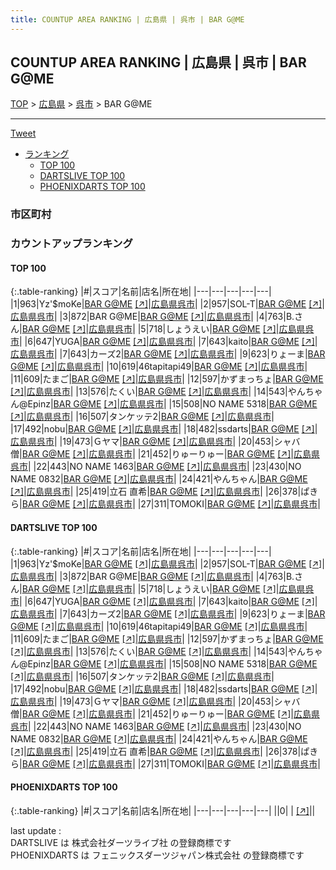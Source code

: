 ```yaml
---
title: COUNTUP AREA RANKING | 広島県 | 呉市 | BAR G@ME
---
```

## COUNTUP AREA RANKING | 広島県 | 呉市 | BAR G@ME

[TOP](/darts/rank/) > [広島県](/darts/rank/広島県/) > [呉市](/darts/rank/広島県/呉市/) > BAR G@ME

___

<a href="https://twitter.com/share?ref_src=twsrc%5Etfw" data-text="COUNTUP AREA RANKING | 広島県呉市BAR G@ME" class="twitter-share-button" data-hashtags="DARTSLIVE,PHOENIXDARTS,darts,ダーツ" data-show-count="false">Tweet</a>

* [ランキング](#カウントアップランキング)
    * [TOP 100](#top-100)
    * [DARTSLIVE TOP 100](#dartslive-top-100)
    * [PHOENIXDARTS TOP 100](#phoenixdarts-top-100)

### 市区町村

<ul>

</ul>

### カウントアップランキング

#### TOP 100



{:.table-ranking}
|#|スコア|名前|店名|所在地|
|---|---|---|---|---|
|1|963|<span class="rank-name-dl">Yz&#x27;$moKe</span>|<a href="/darts/rank/shops/b388e03a3297ff000d9b047a20a7ba1e.html">BAR G@ME</a> <a href="https://search.dartslive.com/jp/shop/b388e03a3297ff000d9b047a20a7ba1e">[↗]</a>|<a href="/darts/rank/広島県/呉市">広島県呉市</a>|
|2|957|<span class="rank-name-dl">SOL-T</span>|<a href="/darts/rank/shops/b388e03a3297ff000d9b047a20a7ba1e.html">BAR G@ME</a> <a href="https://search.dartslive.com/jp/shop/b388e03a3297ff000d9b047a20a7ba1e">[↗]</a>|<a href="/darts/rank/広島県/呉市">広島県呉市</a>|
|3|872|<span class="rank-name-dl">BAR G@ME</span>|<a href="/darts/rank/shops/b388e03a3297ff000d9b047a20a7ba1e.html">BAR G@ME</a> <a href="https://search.dartslive.com/jp/shop/b388e03a3297ff000d9b047a20a7ba1e">[↗]</a>|<a href="/darts/rank/広島県/呉市">広島県呉市</a>|
|4|763|<span class="rank-name-dl">B.さん</span>|<a href="/darts/rank/shops/b388e03a3297ff000d9b047a20a7ba1e.html">BAR G@ME</a> <a href="https://search.dartslive.com/jp/shop/b388e03a3297ff000d9b047a20a7ba1e">[↗]</a>|<a href="/darts/rank/広島県/呉市">広島県呉市</a>|
|5|718|<span class="rank-name-dl">しょうえい</span>|<a href="/darts/rank/shops/b388e03a3297ff000d9b047a20a7ba1e.html">BAR G@ME</a> <a href="https://search.dartslive.com/jp/shop/b388e03a3297ff000d9b047a20a7ba1e">[↗]</a>|<a href="/darts/rank/広島県/呉市">広島県呉市</a>|
|6|647|<span class="rank-name-dl">YUGA</span>|<a href="/darts/rank/shops/b388e03a3297ff000d9b047a20a7ba1e.html">BAR G@ME</a> <a href="https://search.dartslive.com/jp/shop/b388e03a3297ff000d9b047a20a7ba1e">[↗]</a>|<a href="/darts/rank/広島県/呉市">広島県呉市</a>|
|7|643|<span class="rank-name-dl">kaito</span>|<a href="/darts/rank/shops/b388e03a3297ff000d9b047a20a7ba1e.html">BAR G@ME</a> <a href="https://search.dartslive.com/jp/shop/b388e03a3297ff000d9b047a20a7ba1e">[↗]</a>|<a href="/darts/rank/広島県/呉市">広島県呉市</a>|
|7|643|<span class="rank-name-dl">カーズ2</span>|<a href="/darts/rank/shops/b388e03a3297ff000d9b047a20a7ba1e.html">BAR G@ME</a> <a href="https://search.dartslive.com/jp/shop/b388e03a3297ff000d9b047a20a7ba1e">[↗]</a>|<a href="/darts/rank/広島県/呉市">広島県呉市</a>|
|9|623|<span class="rank-name-dl">りょーま</span>|<a href="/darts/rank/shops/b388e03a3297ff000d9b047a20a7ba1e.html">BAR G@ME</a> <a href="https://search.dartslive.com/jp/shop/b388e03a3297ff000d9b047a20a7ba1e">[↗]</a>|<a href="/darts/rank/広島県/呉市">広島県呉市</a>|
|10|619|<span class="rank-name-dl">46tapitapi49</span>|<a href="/darts/rank/shops/b388e03a3297ff000d9b047a20a7ba1e.html">BAR G@ME</a> <a href="https://search.dartslive.com/jp/shop/b388e03a3297ff000d9b047a20a7ba1e">[↗]</a>|<a href="/darts/rank/広島県/呉市">広島県呉市</a>|
|11|609|<span class="rank-name-dl">たまご</span>|<a href="/darts/rank/shops/b388e03a3297ff000d9b047a20a7ba1e.html">BAR G@ME</a> <a href="https://search.dartslive.com/jp/shop/b388e03a3297ff000d9b047a20a7ba1e">[↗]</a>|<a href="/darts/rank/広島県/呉市">広島県呉市</a>|
|12|597|<span class="rank-name-dl">かずまっちょ</span>|<a href="/darts/rank/shops/b388e03a3297ff000d9b047a20a7ba1e.html">BAR G@ME</a> <a href="https://search.dartslive.com/jp/shop/b388e03a3297ff000d9b047a20a7ba1e">[↗]</a>|<a href="/darts/rank/広島県/呉市">広島県呉市</a>|
|13|576|<span class="rank-name-dl">たくい</span>|<a href="/darts/rank/shops/b388e03a3297ff000d9b047a20a7ba1e.html">BAR G@ME</a> <a href="https://search.dartslive.com/jp/shop/b388e03a3297ff000d9b047a20a7ba1e">[↗]</a>|<a href="/darts/rank/広島県/呉市">広島県呉市</a>|
|14|543|<span class="rank-name-dl">やんちゃん@Epinz</span>|<a href="/darts/rank/shops/b388e03a3297ff000d9b047a20a7ba1e.html">BAR G@ME</a> <a href="https://search.dartslive.com/jp/shop/b388e03a3297ff000d9b047a20a7ba1e">[↗]</a>|<a href="/darts/rank/広島県/呉市">広島県呉市</a>|
|15|508|<span class="rank-name-dl">NO NAME 5318</span>|<a href="/darts/rank/shops/b388e03a3297ff000d9b047a20a7ba1e.html">BAR G@ME</a> <a href="https://search.dartslive.com/jp/shop/b388e03a3297ff000d9b047a20a7ba1e">[↗]</a>|<a href="/darts/rank/広島県/呉市">広島県呉市</a>|
|16|507|<span class="rank-name-dl">タンケッテ2</span>|<a href="/darts/rank/shops/b388e03a3297ff000d9b047a20a7ba1e.html">BAR G@ME</a> <a href="https://search.dartslive.com/jp/shop/b388e03a3297ff000d9b047a20a7ba1e">[↗]</a>|<a href="/darts/rank/広島県/呉市">広島県呉市</a>|
|17|492|<span class="rank-name-dl">nobu</span>|<a href="/darts/rank/shops/b388e03a3297ff000d9b047a20a7ba1e.html">BAR G@ME</a> <a href="https://search.dartslive.com/jp/shop/b388e03a3297ff000d9b047a20a7ba1e">[↗]</a>|<a href="/darts/rank/広島県/呉市">広島県呉市</a>|
|18|482|<span class="rank-name-dl">ssdarts</span>|<a href="/darts/rank/shops/b388e03a3297ff000d9b047a20a7ba1e.html">BAR G@ME</a> <a href="https://search.dartslive.com/jp/shop/b388e03a3297ff000d9b047a20a7ba1e">[↗]</a>|<a href="/darts/rank/広島県/呉市">広島県呉市</a>|
|19|473|<span class="rank-name-dl">Ｇヤマ</span>|<a href="/darts/rank/shops/b388e03a3297ff000d9b047a20a7ba1e.html">BAR G@ME</a> <a href="https://search.dartslive.com/jp/shop/b388e03a3297ff000d9b047a20a7ba1e">[↗]</a>|<a href="/darts/rank/広島県/呉市">広島県呉市</a>|
|20|453|<span class="rank-name-dl">シャバ僧</span>|<a href="/darts/rank/shops/b388e03a3297ff000d9b047a20a7ba1e.html">BAR G@ME</a> <a href="https://search.dartslive.com/jp/shop/b388e03a3297ff000d9b047a20a7ba1e">[↗]</a>|<a href="/darts/rank/広島県/呉市">広島県呉市</a>|
|21|452|<span class="rank-name-dl">りゅーりゅー</span>|<a href="/darts/rank/shops/b388e03a3297ff000d9b047a20a7ba1e.html">BAR G@ME</a> <a href="https://search.dartslive.com/jp/shop/b388e03a3297ff000d9b047a20a7ba1e">[↗]</a>|<a href="/darts/rank/広島県/呉市">広島県呉市</a>|
|22|443|<span class="rank-name-dl">NO NAME 1463</span>|<a href="/darts/rank/shops/b388e03a3297ff000d9b047a20a7ba1e.html">BAR G@ME</a> <a href="https://search.dartslive.com/jp/shop/b388e03a3297ff000d9b047a20a7ba1e">[↗]</a>|<a href="/darts/rank/広島県/呉市">広島県呉市</a>|
|23|430|<span class="rank-name-dl">NO NAME 0832</span>|<a href="/darts/rank/shops/b388e03a3297ff000d9b047a20a7ba1e.html">BAR G@ME</a> <a href="https://search.dartslive.com/jp/shop/b388e03a3297ff000d9b047a20a7ba1e">[↗]</a>|<a href="/darts/rank/広島県/呉市">広島県呉市</a>|
|24|421|<span class="rank-name-dl">やんちゃん</span>|<a href="/darts/rank/shops/b388e03a3297ff000d9b047a20a7ba1e.html">BAR G@ME</a> <a href="https://search.dartslive.com/jp/shop/b388e03a3297ff000d9b047a20a7ba1e">[↗]</a>|<a href="/darts/rank/広島県/呉市">広島県呉市</a>|
|25|419|<span class="rank-name-dl">立石 直希</span>|<a href="/darts/rank/shops/b388e03a3297ff000d9b047a20a7ba1e.html">BAR G@ME</a> <a href="https://search.dartslive.com/jp/shop/b388e03a3297ff000d9b047a20a7ba1e">[↗]</a>|<a href="/darts/rank/広島県/呉市">広島県呉市</a>|
|26|378|<span class="rank-name-dl">ぱきら</span>|<a href="/darts/rank/shops/b388e03a3297ff000d9b047a20a7ba1e.html">BAR G@ME</a> <a href="https://search.dartslive.com/jp/shop/b388e03a3297ff000d9b047a20a7ba1e">[↗]</a>|<a href="/darts/rank/広島県/呉市">広島県呉市</a>|
|27|311|<span class="rank-name-dl">TOMOKI</span>|<a href="/darts/rank/shops/b388e03a3297ff000d9b047a20a7ba1e.html">BAR G@ME</a> <a href="https://search.dartslive.com/jp/shop/b388e03a3297ff000d9b047a20a7ba1e">[↗]</a>|<a href="/darts/rank/広島県/呉市">広島県呉市</a>|


#### DARTSLIVE TOP 100



{:.table-ranking}
|#|スコア|名前|店名|所在地|
|---|---|---|---|---|
|1|963|<span class="rank-name-dl">Yz&#x27;$moKe</span>|<a href="/darts/rank/shops/b388e03a3297ff000d9b047a20a7ba1e.html">BAR G@ME</a> <a href="https://search.dartslive.com/jp/shop/b388e03a3297ff000d9b047a20a7ba1e">[↗]</a>|<a href="/darts/rank/広島県/呉市">広島県呉市</a>|
|2|957|<span class="rank-name-dl">SOL-T</span>|<a href="/darts/rank/shops/b388e03a3297ff000d9b047a20a7ba1e.html">BAR G@ME</a> <a href="https://search.dartslive.com/jp/shop/b388e03a3297ff000d9b047a20a7ba1e">[↗]</a>|<a href="/darts/rank/広島県/呉市">広島県呉市</a>|
|3|872|<span class="rank-name-dl">BAR G@ME</span>|<a href="/darts/rank/shops/b388e03a3297ff000d9b047a20a7ba1e.html">BAR G@ME</a> <a href="https://search.dartslive.com/jp/shop/b388e03a3297ff000d9b047a20a7ba1e">[↗]</a>|<a href="/darts/rank/広島県/呉市">広島県呉市</a>|
|4|763|<span class="rank-name-dl">B.さん</span>|<a href="/darts/rank/shops/b388e03a3297ff000d9b047a20a7ba1e.html">BAR G@ME</a> <a href="https://search.dartslive.com/jp/shop/b388e03a3297ff000d9b047a20a7ba1e">[↗]</a>|<a href="/darts/rank/広島県/呉市">広島県呉市</a>|
|5|718|<span class="rank-name-dl">しょうえい</span>|<a href="/darts/rank/shops/b388e03a3297ff000d9b047a20a7ba1e.html">BAR G@ME</a> <a href="https://search.dartslive.com/jp/shop/b388e03a3297ff000d9b047a20a7ba1e">[↗]</a>|<a href="/darts/rank/広島県/呉市">広島県呉市</a>|
|6|647|<span class="rank-name-dl">YUGA</span>|<a href="/darts/rank/shops/b388e03a3297ff000d9b047a20a7ba1e.html">BAR G@ME</a> <a href="https://search.dartslive.com/jp/shop/b388e03a3297ff000d9b047a20a7ba1e">[↗]</a>|<a href="/darts/rank/広島県/呉市">広島県呉市</a>|
|7|643|<span class="rank-name-dl">kaito</span>|<a href="/darts/rank/shops/b388e03a3297ff000d9b047a20a7ba1e.html">BAR G@ME</a> <a href="https://search.dartslive.com/jp/shop/b388e03a3297ff000d9b047a20a7ba1e">[↗]</a>|<a href="/darts/rank/広島県/呉市">広島県呉市</a>|
|7|643|<span class="rank-name-dl">カーズ2</span>|<a href="/darts/rank/shops/b388e03a3297ff000d9b047a20a7ba1e.html">BAR G@ME</a> <a href="https://search.dartslive.com/jp/shop/b388e03a3297ff000d9b047a20a7ba1e">[↗]</a>|<a href="/darts/rank/広島県/呉市">広島県呉市</a>|
|9|623|<span class="rank-name-dl">りょーま</span>|<a href="/darts/rank/shops/b388e03a3297ff000d9b047a20a7ba1e.html">BAR G@ME</a> <a href="https://search.dartslive.com/jp/shop/b388e03a3297ff000d9b047a20a7ba1e">[↗]</a>|<a href="/darts/rank/広島県/呉市">広島県呉市</a>|
|10|619|<span class="rank-name-dl">46tapitapi49</span>|<a href="/darts/rank/shops/b388e03a3297ff000d9b047a20a7ba1e.html">BAR G@ME</a> <a href="https://search.dartslive.com/jp/shop/b388e03a3297ff000d9b047a20a7ba1e">[↗]</a>|<a href="/darts/rank/広島県/呉市">広島県呉市</a>|
|11|609|<span class="rank-name-dl">たまご</span>|<a href="/darts/rank/shops/b388e03a3297ff000d9b047a20a7ba1e.html">BAR G@ME</a> <a href="https://search.dartslive.com/jp/shop/b388e03a3297ff000d9b047a20a7ba1e">[↗]</a>|<a href="/darts/rank/広島県/呉市">広島県呉市</a>|
|12|597|<span class="rank-name-dl">かずまっちょ</span>|<a href="/darts/rank/shops/b388e03a3297ff000d9b047a20a7ba1e.html">BAR G@ME</a> <a href="https://search.dartslive.com/jp/shop/b388e03a3297ff000d9b047a20a7ba1e">[↗]</a>|<a href="/darts/rank/広島県/呉市">広島県呉市</a>|
|13|576|<span class="rank-name-dl">たくい</span>|<a href="/darts/rank/shops/b388e03a3297ff000d9b047a20a7ba1e.html">BAR G@ME</a> <a href="https://search.dartslive.com/jp/shop/b388e03a3297ff000d9b047a20a7ba1e">[↗]</a>|<a href="/darts/rank/広島県/呉市">広島県呉市</a>|
|14|543|<span class="rank-name-dl">やんちゃん@Epinz</span>|<a href="/darts/rank/shops/b388e03a3297ff000d9b047a20a7ba1e.html">BAR G@ME</a> <a href="https://search.dartslive.com/jp/shop/b388e03a3297ff000d9b047a20a7ba1e">[↗]</a>|<a href="/darts/rank/広島県/呉市">広島県呉市</a>|
|15|508|<span class="rank-name-dl">NO NAME 5318</span>|<a href="/darts/rank/shops/b388e03a3297ff000d9b047a20a7ba1e.html">BAR G@ME</a> <a href="https://search.dartslive.com/jp/shop/b388e03a3297ff000d9b047a20a7ba1e">[↗]</a>|<a href="/darts/rank/広島県/呉市">広島県呉市</a>|
|16|507|<span class="rank-name-dl">タンケッテ2</span>|<a href="/darts/rank/shops/b388e03a3297ff000d9b047a20a7ba1e.html">BAR G@ME</a> <a href="https://search.dartslive.com/jp/shop/b388e03a3297ff000d9b047a20a7ba1e">[↗]</a>|<a href="/darts/rank/広島県/呉市">広島県呉市</a>|
|17|492|<span class="rank-name-dl">nobu</span>|<a href="/darts/rank/shops/b388e03a3297ff000d9b047a20a7ba1e.html">BAR G@ME</a> <a href="https://search.dartslive.com/jp/shop/b388e03a3297ff000d9b047a20a7ba1e">[↗]</a>|<a href="/darts/rank/広島県/呉市">広島県呉市</a>|
|18|482|<span class="rank-name-dl">ssdarts</span>|<a href="/darts/rank/shops/b388e03a3297ff000d9b047a20a7ba1e.html">BAR G@ME</a> <a href="https://search.dartslive.com/jp/shop/b388e03a3297ff000d9b047a20a7ba1e">[↗]</a>|<a href="/darts/rank/広島県/呉市">広島県呉市</a>|
|19|473|<span class="rank-name-dl">Ｇヤマ</span>|<a href="/darts/rank/shops/b388e03a3297ff000d9b047a20a7ba1e.html">BAR G@ME</a> <a href="https://search.dartslive.com/jp/shop/b388e03a3297ff000d9b047a20a7ba1e">[↗]</a>|<a href="/darts/rank/広島県/呉市">広島県呉市</a>|
|20|453|<span class="rank-name-dl">シャバ僧</span>|<a href="/darts/rank/shops/b388e03a3297ff000d9b047a20a7ba1e.html">BAR G@ME</a> <a href="https://search.dartslive.com/jp/shop/b388e03a3297ff000d9b047a20a7ba1e">[↗]</a>|<a href="/darts/rank/広島県/呉市">広島県呉市</a>|
|21|452|<span class="rank-name-dl">りゅーりゅー</span>|<a href="/darts/rank/shops/b388e03a3297ff000d9b047a20a7ba1e.html">BAR G@ME</a> <a href="https://search.dartslive.com/jp/shop/b388e03a3297ff000d9b047a20a7ba1e">[↗]</a>|<a href="/darts/rank/広島県/呉市">広島県呉市</a>|
|22|443|<span class="rank-name-dl">NO NAME 1463</span>|<a href="/darts/rank/shops/b388e03a3297ff000d9b047a20a7ba1e.html">BAR G@ME</a> <a href="https://search.dartslive.com/jp/shop/b388e03a3297ff000d9b047a20a7ba1e">[↗]</a>|<a href="/darts/rank/広島県/呉市">広島県呉市</a>|
|23|430|<span class="rank-name-dl">NO NAME 0832</span>|<a href="/darts/rank/shops/b388e03a3297ff000d9b047a20a7ba1e.html">BAR G@ME</a> <a href="https://search.dartslive.com/jp/shop/b388e03a3297ff000d9b047a20a7ba1e">[↗]</a>|<a href="/darts/rank/広島県/呉市">広島県呉市</a>|
|24|421|<span class="rank-name-dl">やんちゃん</span>|<a href="/darts/rank/shops/b388e03a3297ff000d9b047a20a7ba1e.html">BAR G@ME</a> <a href="https://search.dartslive.com/jp/shop/b388e03a3297ff000d9b047a20a7ba1e">[↗]</a>|<a href="/darts/rank/広島県/呉市">広島県呉市</a>|
|25|419|<span class="rank-name-dl">立石 直希</span>|<a href="/darts/rank/shops/b388e03a3297ff000d9b047a20a7ba1e.html">BAR G@ME</a> <a href="https://search.dartslive.com/jp/shop/b388e03a3297ff000d9b047a20a7ba1e">[↗]</a>|<a href="/darts/rank/広島県/呉市">広島県呉市</a>|
|26|378|<span class="rank-name-dl">ぱきら</span>|<a href="/darts/rank/shops/b388e03a3297ff000d9b047a20a7ba1e.html">BAR G@ME</a> <a href="https://search.dartslive.com/jp/shop/b388e03a3297ff000d9b047a20a7ba1e">[↗]</a>|<a href="/darts/rank/広島県/呉市">広島県呉市</a>|
|27|311|<span class="rank-name-dl">TOMOKI</span>|<a href="/darts/rank/shops/b388e03a3297ff000d9b047a20a7ba1e.html">BAR G@ME</a> <a href="https://search.dartslive.com/jp/shop/b388e03a3297ff000d9b047a20a7ba1e">[↗]</a>|<a href="/darts/rank/広島県/呉市">広島県呉市</a>|


#### PHOENIXDARTS TOP 100



{:.table-ranking}
|#|スコア|名前|店名|所在地|
|---|---|---|---|---|
||0|<span class="rank-name-dl"> </span>|<a href="/darts/rank/shops/.html"></a> <a href="">[↗]</a>|<a href="/darts/rank//"></a>|


<div class="footer border-top border-gray-light mt-5 pt-3 text-right text-gray">
    last update : <span style="font-weight: italic" id="foot_last_modified"></span><br />
    DARTSLIVE は 株式会社ダーツライブ社 の登録商標です<br />
    PHOENIXDARTS は フェニックスダーツジャパン株式会社 の登録商標です<br />
</div>

<script src="https://cdnjs.cloudflare.com/ajax/libs/jquery.tablesorter/2.31.3/js/jquery.tablesorter.min.js" integrity="sha512-qzgd5cYSZcosqpzpn7zF2ZId8f/8CHmFKZ8j7mU4OUXTNRd5g+ZHBPsgKEwoqxCtdQvExE5LprwwPAgoicguNg==" crossorigin="anonymous" referrerpolicy="no-referrer"></script>
<link rel="stylesheet" href="https://cdnjs.cloudflare.com/ajax/libs/jquery.tablesorter/2.31.3/css/theme.default.min.css" integrity="sha512-wghhOJkjQX0Lh3NSWvNKeZ0ZpNn+SPVXX1Qyc9OCaogADktxrBiBdKGDoqVUOyhStvMBmJQ8ZdMHiR3wuEq8+w==" crossorigin="anonymous" referrerpolicy="no-referrer" />
<script>
$(function() {
    $(".table-ranking").tablesorter({sortList:[[0, 0]]});
    $("#foot_last_modified").text(formatDate(new Date(document.lastModified), 'yyyy-MM-dd HH:mm:ss'));
});
</script>

<script async src="https://platform.twitter.com/widgets.js" charset="utf-8"></script>